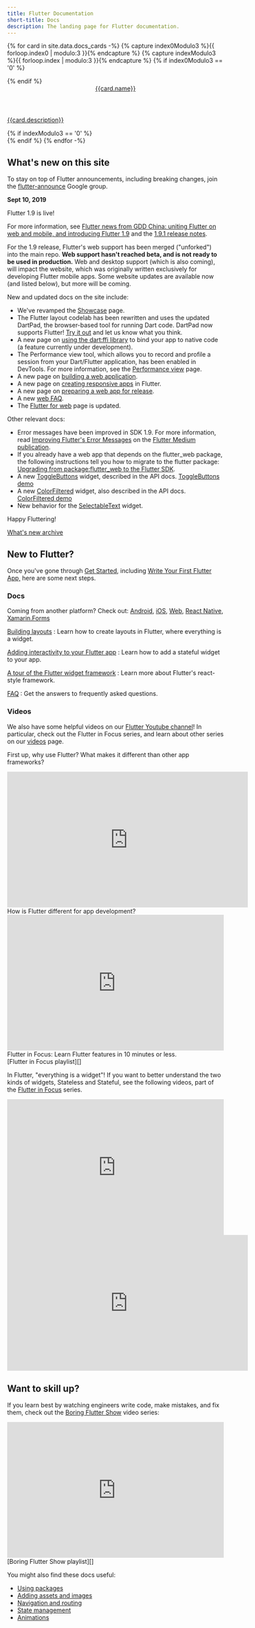 ```yaml
---
title: Flutter Documentation
short-title: Docs
description: The landing page for Flutter documentation.
---
```


{% for card in site.data.docs_cards -%}
  {% capture index0Modulo3 %}{{ forloop.index0 | modulo:3 }}{% endcapture %}
  {% capture indexModulo3 %}{{ forloop.index | modulo:3 }}{% endcapture %}
  {% if index0Modulo3 == '0' %}
  <div class="card-deck mb-4">
  {% endif %}
    <a class="card" href="{{card.url}}">
      <div class="card-body">
        <header class="card-title">{{card.name}}</header>
        <p class="card-text">{{card.description}}</p>
      </div>
    </a>
  {% if indexModulo3 == '0' %}
  </div>
  {% endif %}
{% endfor -%}

<a name="latest-release"></a>
## What's new on this site

To stay on top of Flutter announcements,
including breaking changes, join the
[flutter-announce][] Google group.

**Sept 10, 2019**

Flutter 1.9 is live!

For more information, see [Flutter news from GDD China:
uniting Flutter on web and mobile, and introducing Flutter 1.9][]
and the [1.9.1 release notes][].

For the 1.9 release, Flutter's web support has been
merged ("unforked") into the main repo.
**Web support hasn't reached beta, and is not ready
to be used in production.**
Web and desktop support (which is also coming), will
impact the website, which was originally written
exclusively for developing Flutter mobile apps.
Some website updates are available now (and listed below),
but more will be coming.

New and updated docs on the site include:

* We've revamped the [Showcase][] page.
* The Flutter layout codelab has been rewritten and
  uses the updated DartPad, the browser-based tool for
  running Dart code. DartPad now supports Flutter!
  [Try it out][] and let us know what you think.
* A new page on [using the dart:ffi library][]
  to bind your app to native code (a feature currently under
  development).
* The Performance view tool, which allows you to record
  and profile a session from your Dart/Flutter application,
  has been enabled in DevTools. For more information,
  see the [Performance view][] page.
* A new page on
  [building a web application][].
* A new page on [creating responsive apps][] in Flutter.
* A new page on [preparing a web app for release][].
* A new [web FAQ][].
* The [Flutter for web][] page is updated.

Other relevant docs:

* Error messages have been improved in SDK 1.9.
  For more information, read
  [Improving Flutter's Error Messages][]
  on the [Flutter Medium publication][].
* If you already have a web app that depends on the
  flutter_web package, the following instructions tell
  you how to migrate to the flutter package:
  [Upgrading from package:flutter_web to the Flutter SDK][].
* A new [ToggleButtons][] widget, described in the API docs.
  [ToggleButtons demo][]
* A new [ColorFiltered][] widget, also described in the API docs.
  [ColorFiltered demo][]
* New behavior for the [SelectableText][] widget.

Happy Fluttering!

[1.9.1 release notes]: {{site.github}}/flutter/flutter/wiki/Release-Notes-Flutter-1.9.1
[building a web application]: /docs/get-started/web
[ColorFiltered]: {{site.api}}/flutter/widgets/ColorFiltered-class.html
[ColorFiltered demo]: {{site.github}}/csells/flutter_color_filter
[creating responsive apps]: /docs/development/ui/layout/responsive
[Flutter Medium publication]: https://medium.com/flutter
[Flutter for web]: (/web)
[Flutter news from GDD China: uniting Flutter on web and mobile, and introducing Flutter 1.9]: https://developers.googleblog.com/2019/09/flutter-news-from-gdd-china-flutter1.9.html?m=1
[Improving Flutter's Error Messages]: https://medium.com/flutter/improving-flutters-error-messages-e098513cecf9
[Performance view]: /docs/development/tools/devtools/performance
[preparing a web app for release]: /docs/deployment/web
[SelectableText]: {{site.api}}/flutter/material/SelectableText-class.html
[Showcase]: /showcase
[ToggleButtons]: {{site.api}}/flutter/material/ToggleButtons-class.html
[ToggleButtons demo]: {{site.github}}/csells/flutter_toggle_buttons
[Try it out]: /docs/codelabs/layout-basics
[Upgrading from package:flutter_web to the Flutter SDK]: https://github.com/flutter/flutter/wiki/Upgrading-from-package:flutter_web-to-the-Flutter-SDK
[using the dart:ffi library]: /docs/development/platform-integration/c-interop
[web FAQ]: /docs/development/platform-integration/web

[What's new archive][]

## New to Flutter?

Once you've gone through [Get Started][],
including [Write Your First Flutter App,][]
here are some next steps.

### Docs

Coming from another platform? Check out: 
[Android][], [iOS][], [Web][], [React Native][],
[Xamarin.Forms][]

[Building layouts][]
: Learn how to create layouts in Flutter,
  where everything is a widget.

[Adding interactivity to your Flutter app][]
: Learn how to add a stateful widget to your app.

[A tour of the Flutter widget framework][]
: Learn more about Flutter's react-style framework.

[FAQ][]
: Get the answers to frequently asked questions.

### Videos

We also have some helpful videos on our
[Flutter Youtube channel][]! In particular, check
out the Flutter in Focus series,
and learn about other series on our [videos][] page.

First up, why use Flutter? What makes it different than other
app frameworks?

<iframe width="560" height="315" src="https://www.youtube.com/embed/l-YO9CmaSUM" frameborder="0" allow="accelerometer; autoplay; encrypted-media; gyroscope; picture-in-picture" allowfullscreen></iframe><br>
How is Flutter different for app development?

<iframe style="max-width: 100%" width="560" height="315" src="https://www.youtube.com/embed/wgTBLj7rMPM" frameborder="0" allow="accelerometer; autoplay; encrypted-media; gyroscope; picture-in-picture" allowfullscreen></iframe>
Flutter in Focus: Learn Flutter features in 10 minutes or less.<br>
[Flutter in Focus playlist][]

In Flutter, "everything is a widget"! If you want to better
understand the two kinds of widgets, Stateless and Stateful,
see the following videos,
part of the [Flutter in Focus][] series.

<iframe style="max-width: 100%" width="560" height="315" src="https://www.youtube.com/embed/wE7khGHVkYY" frameborder="0" allow="accelerometer; autoplay; encrypted-media; gyroscope; picture-in-picture" allowfullscreen></iframe> <iframe width="560" height="315" src="https://www.youtube.com/embed/AqCMFXEmf3w" frameborder="0" allow="accelerometer; autoplay; encrypted-media; gyroscope; picture-in-picture" allowfullscreen></iframe>

## Want to skill up?

If you learn best by watching engineers write code,
make mistakes, and fix them,
check out the [Boring Flutter Show][] video series:

<iframe style="max-width: 100%" width="560" height="315" src="https://www.youtube.com/embed/vqPG1tU6-c0" frameborder="0" allow="accelerometer; autoplay; encrypted-media; gyroscope; picture-in-picture" allowfullscreen></iframe>
[Boring Flutter Show playlist][]

You might also find these docs useful:

* [Using packages][]
* [Adding assets and images][]
* [Navigation and routing][]
* [State management][]
* [Animations][]


[A tour of the Flutter widget framework]: /docs/development/ui/widgets-intro
[Adding assets and images]: /docs/development/ui/assets-and-images
[Adding interactivity to your Flutter app]: /docs/development/ui/interactive
[Android]: /docs/get-started/flutter-for/android-devs
[Animations]: /docs/development/ui/animations
[Boring Flutter Show]: https://www.youtube.com/watch?v=vqPG1tU6-c0&list=PLjxrf2q8roU28W3pXbISJbVA5REsA41Sx&index=3&t=9s
[Boring Flutter Show playlist]: https://www.youtube.com/watch?v=vqPG1tU6-c0&list=PLjxrf2q8roU28W3pXbISJbVA5REsA41Sx&index=3&t=9s
[Building layouts]: /docs/development/ui/layout
[FAQ]: /docs/resources/faq
[flutter-announce]: https://groups.google.com/forum/#!forum/flutter-announce
[Flutter in Focus]: https://www.youtube.com/playlist?list=PLjxrf2q8roU2HdJQDjJzOeO6J3FoFLWr2
[Flutter in Focus playlist]: https://www.youtube.com/playlist?list=PLjxrf2q8roU2HdJQDjJzOeO6J3FoFLWr2
[Flutter Youtube channel]: {{site.social.youtube}}
[Get Started]: /docs/get-started/install
[iOS]: /docs/get-started/flutter-for/ios-devs
[Navigation and routing]: /docs/development/ui/navigation
[React Native]: /docs/get-started/flutter-for/react-native-devs
[State management]: /docs/development/data-and-backend/state-mgmt/intro
[Using packages]: /docs/development/packages-and-plugins/using-packages
[videos]: /docs/resources/videos
[Web]: /docs/get-started/flutter-for/web-devs
[What's new archive]: /docs/whats-new-archive
[Write Your First Flutter App,]: /docs/get-started/codelab
[Xamarin.Forms]: /docs/get-started/flutter-for/xamarin-forms-devs

